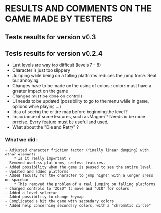 # RESULTS AND COMMENTS ON THE GAME MADE BY TESTERS


## Tests results for version v0.3




## Tests results for version v0.2.4

* Last levels are way too difficult (levels 7 - 8)
* Character is just too slippery
* Jumping while being on a falling platforms reduces the jump force. Real but annoying.
* Changes have to be made on the using of colors : colors must have a greater impact on the game
* Changes must be done on controls
* UI needs to be updated (possibility to go to the menu while in game, options while playing ...)
* Idea of seeing the entire map before beginning the level ?
* Importance of some features, such as Magnet ? Needs to be more precise. Every feature must be useful and used.
* What about the "Die and Retry" ?

### What we did :

    - Adjusted character friction factor (finally linear dumping) with other elements
        * Is it really important ?
    - Removed useless platforms, useless features.
    - Added possibility when the game is paused to see the entire level.
    - Updated and added platforms
    - Added faculty for the character to jump higher with a longer press on spacebar
        * This removed the problem of a real jumping on falling platforms
    - Changed controls to "ZQSD" to move and "UIO" for colors
    - Added a level selector
    - Added possibility to change keymap
    - Complicated a bit the game with secondary colors
    - Added help concerning secondary colors, with a "chromatic circle"